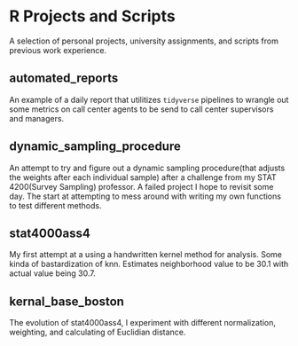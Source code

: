 # R Projects and Scripts

A selection of personal projects, university assignments, and scripts from previous work experience.

## automated_reports
An example of a daily report that utilitizes `tidyverse` pipelines to wrangle out some metrics on call center agents to be send to call center supervisors and managers.

## dynamic_sampling_procedure
An attempt to try and figure out a dynamic sampling procedure(that adjusts the weights after each individual sample) after a challenge from my STAT 4200(Survey Sampling) professor. A failed project I hope to revisit some day. The start at attempting to mess around with writing my own functions to test different methods.

## stat4000ass4
My first attempt at a using a handwritten kernel method for analysis. Some kinda of bastardization of knn. 
Estimates neighborhood value to be 30.1 with actual value being 30.7.

## kernal_base_boston
The evolution of stat4000ass4, I experiment with different normalization, weighting, and calculating of Euclidian distance.

